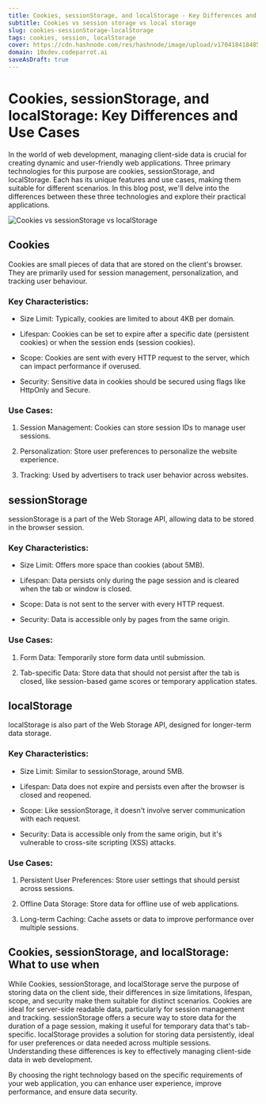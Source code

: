 ```yaml
---
title: Cookies, sessionStorage, and localStorage - Key Differences and Use Cases
subtitle: Cookies vs session storage vs local storage
slug: cookies-sessionStorage-localStorage
tags: cookies, session, localStorage
cover: https://cdn.hashnode.com/res/hashnode/image/upload/v1704184184850/Bozqojf1E.png?auto=format
domain: 10xdev.codeparrot.ai
saveAsDraft: true
---
```



# Cookies, sessionStorage, and localStorage: Key Differences and Use Cases

In the world of web development, managing client-side data is crucial for creating dynamic and user-friendly web applications. Three primary technologies for this purpose are cookies, sessionStorage, and localStorage. Each has its unique features and use cases, making them suitable for different scenarios. In this blog post, we'll delve into the differences between these three technologies and explore their practical applications.

![Cookies vs sessionStorage vs localStorage ](https://cdn.hashnode.com/res/hashnode/image/upload/v1704184184850/Bozqojf1E.png?auto=format)

## Cookies

Cookies are small pieces of data that are stored on the client's browser. They are primarily used for session management, personalization, and tracking user behaviour.

### Key Characteristics:

* Size Limit: Typically, cookies are limited to about 4KB per domain.

* Lifespan: Cookies can be set to expire after a specific date (persistent cookies) or when the session ends (session cookies).

* Scope: Cookies are sent with every HTTP request to the server, which can impact performance if overused.

* Security: Sensitive data in cookies should be secured using flags like HttpOnly and Secure.

### Use Cases:

1. Session Management: Cookies can store session IDs to manage user sessions.

2. Personalization: Store user preferences to personalize the website experience.

3. Tracking: Used by advertisers to track user behavior across websites.

## sessionStorage

sessionStorage is a part of the Web Storage API, allowing data to be stored in the browser session.

### Key Characteristics:

* Size Limit: Offers more space than cookies (about 5MB).

* Lifespan: Data persists only during the page session and is cleared when the tab or window is closed.

* Scope: Data is not sent to the server with every HTTP request.

* Security: Data is accessible only by pages from the same origin.

### Use Cases:

1. Form Data: Temporarily store form data until submission.

2. Tab-specific Data: Store data that should not persist after the tab is closed, like session-based game scores or temporary application states.

## localStorage

localStorage is also part of the Web Storage API, designed for longer-term data storage.

### Key Characteristics:

* Size Limit: Similar to sessionStorage, around 5MB.

* Lifespan: Data does not expire and persists even after the browser is closed and reopened.

* Scope: Like sessionStorage, it doesn't involve server communication with each request.

* Security: Data is accessible only from the same origin, but it's vulnerable to cross-site scripting (XSS) attacks.

### Use Cases:

1. Persistent User Preferences: Store user settings that should persist across sessions.

2. Offline Data Storage: Store data for offline use of web applications.

3. Long-term Caching: Cache assets or data to improve performance over multiple sessions.

## Cookies, sessionStorage, and localStorage: What to use when

While Cookies, sessionStorage, and localStorage serve the purpose of storing data on the client side, their differences in size limitations, lifespan, scope, and security make them suitable for distinct scenarios. Cookies are ideal for server-side readable data, particularly for session management and tracking. sessionStorage offers a secure way to store data for the duration of a page session, making it useful for temporary data that's tab-specific. localStorage provides a solution for storing data persistently, ideal for user preferences or data needed across multiple sessions. Understanding these differences is key to effectively managing client-side data in web development.

By choosing the right technology based on the specific requirements of your web application, you can enhance user experience, improve performance, and ensure data security.
